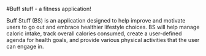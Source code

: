#Buff stuff - a fitness application!

Buff Stuff (BS) is an application designed to help improve and motivate users to go out and embrace healthier lifestyle choices.
BS will help manage caloric intake, track overall calories consumed, create a user-defined agenda for health goals, and 
provide various physical activities that the user can engage in.
